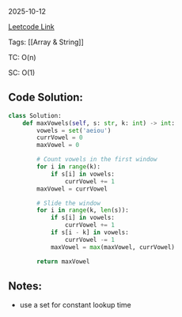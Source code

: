 2025-10-12

[Leetcode Link](https://leetcode.com/problems/maximum-average-subarray-i/description/?envType=study-plan-v2&envId=leetcode-75)

Tags: [[Array & String]]

TC: O(n)

SC: O(1)

## Code Solution: 

```python
class Solution:
    def maxVowels(self, s: str, k: int) -> int:
        vowels = set('aeiou')
        currVowel = 0
        maxVowel = 0

        # Count vowels in the first window
        for i in range(k):
            if s[i] in vowels:
                currVowel += 1
        maxVowel = currVowel

        # Slide the window
        for i in range(k, len(s)):
            if s[i] in vowels:
                currVowel += 1
            if s[i - k] in vowels:
                currVowel -= 1
            maxVowel = max(maxVowel, currVowel)

        return maxVowel

```

## Notes:
- use a set for constant lookup time
